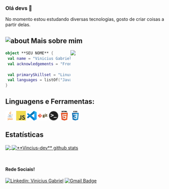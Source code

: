 ### Olá devs 👋

No momento estou estudando diversas tecnologias, gosto de criar coisas a partir delas.

## <img width="45" alt="about" src="https://raw.github.com/elizarov/elizarov/master/about.png"> Mais sobre mim

<img align="right" width="300" src="https://i2.wp.com/allhtaccess.info/wp-content/uploads/2018/03/programming.gif?fit=1281%2C716&ssl=1" />

```kotlin
object **SEU NOME** {
 val name = "Vinicius Gabriel"
 val acknowledgements = "Front-End"
 
 val primarySkillset = "Linux, Redes, Boa comunicação, Comprometimento"
 val languages = listOf("Java","JavaScript", "React", "Node") 
}
```

## **Linguagens e Ferramentas:**  

<code><img height="30" src="https://raw.githubusercontent.com/github/explore/80688e429a7d4ef2fca1e82350fe8e3517d3494d/topics/java/java.png"></code>
<code><img height="30" src="https://raw.githubusercontent.com/github/explore/80688e429a7d4ef2fca1e82350fe8e3517d3494d/topics/javascript/javascript.png"></code>
<code><img height="30" src="https://raw.githubusercontent.com/github/explore/80688e429a7d4ef2fca1e82350fe8e3517d3494d/topics/visual-studio-code/visual-studio-code.png"></code>
<code><img height="30" src="https://raw.githubusercontent.com/github/explore/80688e429a7d4ef2fca1e82350fe8e3517d3494d/topics/git/git.png"></code>
<code><img height="30" src="https://raw.githubusercontent.com/github/explore/80688e429a7d4ef2fca1e82350fe8e3517d3494d/topics/terminal/terminal.png"></code>
<code><img height="30" src="https://raw.githubusercontent.com/github/explore/80688e429a7d4ef2fca1e82350fe8e3517d3494d/topics/html/html.png"></code>
<code><img height="30" src="https://raw.githubusercontent.com/github/explore/80688e429a7d4ef2fca1e82350fe8e3517d3494d/topics/css/css.png"></code>


## **Estatísticas**

<a href="https://github.com/Vincius-dev">
  <img align="center" src="https://github-readme-stats.vercel.app/api/top-langs/?username=Vincius-dev&theme=dracula&hide_langs_below=1" />
</a>

<a href="https://github.com/Gurupreet">
 <img align="center" src="https://github-readme-stats.vercel.app/api?username=Vincius-dev&show_icons=true&theme=dracula&line_height=27" alt="**Vincius-dev** github stats"/>
</a>

[website]: https://codedev.ga/
[linkedin]: https://www.linkedin.com/in/SEULINKEDIN/
<br>

#### Rede Sociais!

[![Linkedin: Vinicius Gabriel](https://img.shields.io/badge/-USERNAME-blue?style=flat-square&logo=Linkedin&logoColor=white&link=https://www.linkedin.com/in/vinicius-gabriel-8336321b6/)](https://www.linkedin.com/in/vinicius-gabriel-8336321b6/)
[![Gmail Badge](https://img.shields.io/badge/-vinicius.fariascontato@gmail.com-006bed?style=flat-square&logo=Gmail&logoColor=white&link=mailto:vinicius.fariascontato@gmail.com)](mailto:vinicius.fariascontato@gmail.com)
